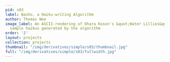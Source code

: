 ```yaml
---
pid: s03
label: Basho, a Haiku-writing Algorithm
author: Thomas Wee
image_label: An ASCII-rendering of Ohara Koson's &quot;Water Lillies&quot; beside
  sample haikus generated by the algorithm
order: '2'
layout: projects
collection: projects
thumbnail: "/img/derivatives/simple/s03/thumbnail.jpg"
full: "/img/derivatives/simple/s03/fullwidth.jpg"
---
```

